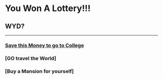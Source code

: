 # You Won A Lottery!!!
## WYD?
---
### [Save this Money to go to College](college/college.md)
### [GO travel the World]
### [Buy a Mansion for yourself]
